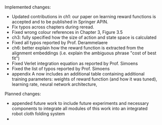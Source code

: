 Implemented changes:
- Updated contributions in ch1: our paper on learning reward functions is accepted and to be published in Springer APIN.
- Fix typos across chapters during reread.
- Fixed wrong colour references in Chapter 3, Figure 3.5
- ch3: fully specified how the size of action and state space is calculated
- Fixed all typos reported by Prof. Derammelaere
- ch6: better explain how the reward function is extracted from the alignment embeddings (i.e. explain the ambiguous phrase "cost of best fit")
- Fixed Verlet integration equation as reported by Prof. Simoens
- Fixed the list of typos reported by Prof. Simoens
- appendix A now includes an additional table containing additional training parameters: weights of reward function (and how it was tuned), learning rate, neural network architecture, 


Planned changes:
- appended future work to include future experiments and necessary components to integrate all modules of this work into an integrated robot cloth folding system 
- 